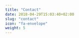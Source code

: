 ```yaml
---
title: "Contact"
date: 2018-04-29T15:03:40+02:00
slug: "contact"
icon: "fa-envelope"
weight: 5
---
```



